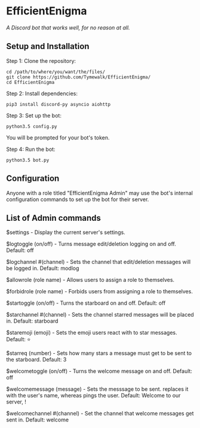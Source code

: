 # EfficientEnigma
*A Discord bot that works well, for no reason at all.*

## Setup and Installation
Step 1: Clone the repository:

    cd /path/to/where/you/want/the/files/
    git clone https://github.com/Tymewalk/EfficientEnigma/
    cd EfficientEnigma
    
Step 2: Install dependencies:

    pip3 install discord-py asyncio aiohttp
    
Step 3: Set up the bot:

    python3.5 config.py

You will be prompted for your bot's token.

Step 4: Run the bot:

    python3.5 bot.py

## Configuration
Anyone with a role titled "EfficientEnigma Admin" may use the bot's internal configuration commands to set up the bot for their server.

## List of Admin commands

$settings - Display the current server's settings.

$logtoggle (on/off) - Turns message edit/deletion logging on and off. Default: off

$logchannel #(channel) - Sets the channel that edit/deletion messages will be logged in. Default: modlog

$allowrole (role name) - Allows users to assign a role to themselves.

$forbidrole (role name) - Forbids users from assigning a role to themselves.

$startoggle (on/off) - Turns the starboard on and off. Default: off

$starchannel #(channel) - Sets the channel starred messages will be placed in. Default: starboard

$staremoji (emoji) - Sets the emoji users react with to star messages. Default: :star:

$starreq (number) - Sets how many stars a message must get to be sent to the starboard. Default: 3

$welcometoggle (on/off) - Turns the welcome message on and off. Default: off

$welcomemessage (message) - Sets the messsage to be sent. <name> replaces it with the user's name, whereas <ping> pings the user. Default: <ping> Welcome to our server, <name>!

$welcomechannel #(channel) - Set the channel that welcome messages get sent in. Default: welcome